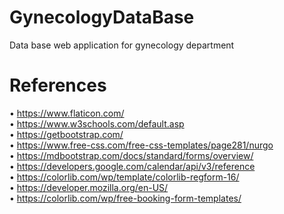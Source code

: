 # GynecologyDataBase
Data base web application for gynecology department
# References
•	https://www.flaticon.com/
<br>
•	https://www.w3schools.com/default.asp
<br>
•	https://getbootstrap.com/
<br>
•	https://www.free-css.com/free-css-templates/page281/nurgo
<br>
•	https://mdbootstrap.com/docs/standard/forms/overview/
<br>
•	https://developers.google.com/calendar/api/v3/reference
<br>
•	https://colorlib.com/wp/template/colorlib-regform-16/
<br>
•	https://developer.mozilla.org/en-US/
<br>
•	https://colorlib.com/wp/free-booking-form-templates/
<br>
